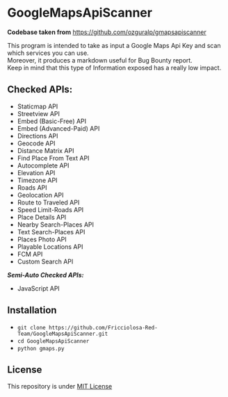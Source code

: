 # GoogleMapsApiScanner
**Codebase taken from** https://github.com/ozguralp/gmapsapiscanner  

This program is intended to take as input a Google Maps Api Key and scan which services you can use.  
Moreover, it produces a markdown useful for Bug Bounty report.  
Keep in mind that this type of Information exposed has a really low impact.   

## Checked APIs:
- Staticmap API
- Streetview API
- Embed (Basic-Free) API
- Embed (Advanced-Paid) API
- Directions API
- Geocode API
- Distance Matrix API
- Find Place From Text API
- Autocomplete API
- Elevation API
- Timezone API
- Roads API
- Geolocation API
- Route to Traveled API
- Speed Limit-Roads API
- Place Details API
- Nearby Search-Places API
- Text Search-Places API
- Places Photo API
- Playable Locations API
- FCM API
- Custom Search API

***Semi-Auto Checked APIs:***
- JavaScript API


## Installation

- `git clone https://github.com/Fricciolosa-Red-Team/GoogleMapsApiScanner.git`
- `cd GoogleMapsApiScanner`
- `python gmaps.py`

## License

This repository is under [MIT License](https://github.com/Fricciolosa-Red-Team/GoogleMapsApiScanner/blob/main/LICENSE)
